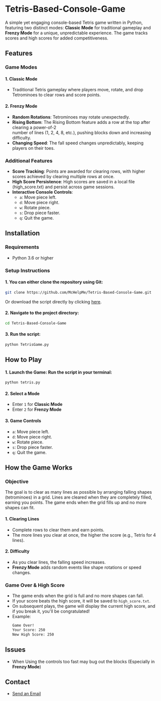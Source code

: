 # Tetris-Based-Console-Game

A simple yet engaging console-based Tetris game written in Python, featuring two distinct modes: **Classic Mode** for traditional gameplay and **Frenzy Mode** for a unique, unpredictable experience. The game tracks scores and high scores for added competitiveness.

## Features
### Game Modes
#### **1. Classic Mode**
   * Traditional Tetris gameplay where players move, rotate, and drop Tetrominoes to clear rows and score points.
#### **2. Frenzy Mode**
   * **Random Rotations**: Tetrominoes may rotate unexpectedly.
   * **Rising Bottom**: The Rising Bottom feature adds a row at the top after clearing a power-of-2<br> number of lines (1, 2, 4, 8, etc.), pushing blocks down and increasing difficulty.
   * **Changing Speed**: The fall speed changes unpredictably, keeping players on their toes.

### Additional Features
* **Score Tracking**: Points are awarded for clearing rows, with higher scores achieved by clearing multiple rows at once.
* **High Score Persistence**: High scores are saved in a local file (high_score.txt) and persist across game sessions.
* **Interactive Console Controls**:<br>
  * `a`: Move piece left.<br>
  * `d`: Move piece right.<br>
  * `w`: Rotate piece.<br>
  * `s`: Drop piece faster.<br>
  * `q`: Quit the game.<br>

## Installation
### Requirements
 * Python 3.6 or higher
### Setup Instructions
#### 1. You can either clone the repository using Git:
 ```bash
git clone https://github.com/McHelpMe/Tetris-Based-Console-Game.git
 ```
Or download the script directly by clicking [here](https://github.com/McHelpMe/Tetris-Based-Console-Game/raw/main/TetrisGame.py).

#### 2. Navigate to the project directory:
```bash
cd Tetris-Based-Console-Game
```

#### 3. Run the script:
```bash
python TetrisGame.py
```

## How to Play
#### 1. **Launch the Game**: Run the script in your terminal:
```bash
python tetris.py
```
#### 2. Select a Mode
 * Enter `1` for **Classic Mode**
 * Enter `2` for **Frenzy Mode**
#### 3. Game Controls
  * `a`: Move piece left.<br>
  * `d`: Move piece right.<br>
  * `w`: Rotate piece.<br>
  * `s`: Drop piece faster.<br>
  * `q`: Quit the game.<br>

## How the Game Works 
### Objective
The goal is to clear as many lines as possible by arranging falling shapes (tetrominoes) in a grid. Lines are cleared when they are completely filled, earning you points. The game ends when the grid fills up and no more shapes can fit.

#### 1. Clearing Lines
  * Complete rows to clear them and earn points.
  * The more lines you clear at once, the higher the score (e.g., Tetris for 4 lines).
#### 2. Difficulty
  * As you clear lines, the falling speed increases.
  * **Frenzy Mode** adds random events like shape rotations or speed changes.

### Game Over & High Score
  * The game ends when the grid is full and no more shapes can fall.
  * If your score beats the high score, it will be saved to `high_score.txt`.
  * On subsequent plays, the game will display the current high score, and if you break it, you'll be congratulated!
  * Example:
    ```bash
    Game Over!
    Your Score: 250
    New High Score: 250
    ```
## Issues 
 * When Using the controls too fast may bug out the blocks (Especially in **Frenzy Mode**)

## Contact<br>
* [Send an Email](mailto:sorianojustin05@gmail.com)
